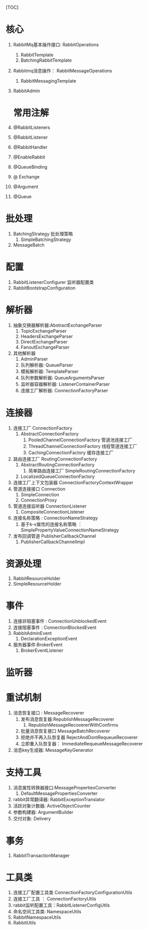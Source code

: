 [TOC]

# 核心

1. RabbitMq基本操作接口: RabbitOperations

    1.  RabbitTemplate
    2.  BatchingRabbitTemplate

2. Rabbitmq消息操作： RabbitMessageOperations

    1.   RabbitMessagingTemplate

3.  RabbitAdmin

    # 常用注解



1.  @RabbitListeners
2.  @RabbitListener
3.  @RabbitHandler
4.  @EnableRabbit
5.  @QueueBinding
6.  @ Exchange
7.  @Argument
8.  @Queue



# 批处理

1.  BatchingStrategy 批处理策略
    1.  SimpleBatchingStrategy
2.  MessageBatch

# 配置

1.  RabbitListenerConfigurer  监听器配置类
2.  RabbitBootstrapConfiguration

# 解析器

1.  抽象交换器解析器:AbstractExchangeParser
    1.  TopicExchangeParser
    2.  HeadersExchangeParser
    3.  DirectExchangeParser
    4.  FanoutExchangeParser
2. 其他解析器
    1.  AdminParser
    2.  队列解析器: QueueParser
    3.  模板解析器: TemplateParser
    4.  队列参数解析器: QueueArgumentsParser
    5.  监听器容器解析器: ListenerContainerParser
    6. 连接工厂解析器: ConnectionFactoryParser



# 连接器

1.  连接工厂 ConnectionFactory
    1.  AbstractConnectionFactory 
        1.  PooledChannelConnectionFactory 管道池连接工厂
        2.  ThreadChannelConnectionFactory 线程管道连接工厂
        3.  CachingConnectionFactory 缓存连接工厂
2.  路由连接工厂 RoutingConnectionFactory
    1.  AbstractRoutingConnectionFactory
        1.  简单路由连接工厂 SimpleRoutingConnectionFactory 
    2.  LocalizedQueueConnectionFactory
3.  连接工厂上下文包装器 ConnectionFactoryContextWrapper
4.  管道连接接口 Connection
    1.   SimpleConnection
    2.  ConnectionProxy
5.  管道连接监听器  ConnectionListener
    1.  CompositeConnectionListener
6. 连接名称策略 : ConnectionNameStrategy
    1. 基于k-v属性的连接名称策略 ：SimplePropertyValueConnectionNameStrategy
7.  发布回调管道 PublisherCallbackChannel
    1.   PublisherCallbackChannelImpl

# 资源处理

1.  RabbitResourceHolder
2.  SimpleResourceHolder

# 事件

1. 连接非阻塞事件 : ConnectionUnblockedEvent
2. 连接阻塞事件 : ConnectionBlockedEvent
3.  RabbitAdminEvent
    1.  DeclarationExceptionEvent
4.  服务器事件:BrokerEvent
    1.  BrokerEventListener

# 监听器

# 重试机制

1.  消息恢复接口 : MessageRecoverer
    1. 发布消息恢复器:RepublishMessageRecoverer 
        1.   RepublishMessageRecovererWithConfirms
    2. 批量消息恢复接口 MessageBatchRecoverer
    3. 拒绝并不再入队恢复器 RejectAndDontRequeueRecoverer
    4. 立即重入队恢复器： ImmediateRequeueMessageRecoverer
2.  消息key生成器: MessageKeyGenerator

# 支持工具

1.  消息属性转换器接口:MessagePropertiesConverter
    1.  DefaultMessagePropertiesConverter
2. rabbit异常翻译器: RabbitExceptionTranslator
3.   活跃对象计数器: ActiveObjectCounter
4.   参数构建器: ArgumentBuilder
5.  交付对象: Delivery

# 事务

1.  RabbitTransactionManager

# 工具类

1.  连接工厂配置工具类 ConnectionFactoryConfigurationUtils
2.  连接工厂工具 ： ConnectionFactoryUtils
3.  rabbit监听配置工具：RabbitListenerConfigUtils
4.  命名空间工具类: NamespaceUtils
5.  RabbitNamespaceUtils
6.  RabbitUtils

